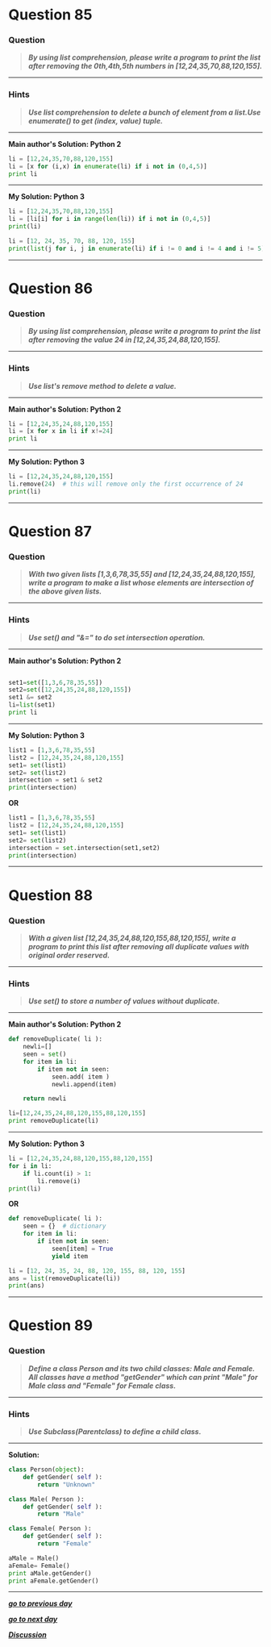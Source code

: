 # Question 85

### **Question**

> **_By using list comprehension, please write a program to print the list after removing the 0th,4th,5th numbers in [12,24,35,70,88,120,155]._**

---

### Hints

> **_Use list comprehension to delete a bunch of element from a list.Use enumerate() to get (index, value) tuple._**

---

**Main author's Solution: Python 2**

```python
li = [12,24,35,70,88,120,155]
li = [x for (i,x) in enumerate(li) if i not in (0,4,5)]
print li
```
---

**My Solution: Python 3**

```python
li = [12,24,35,70,88,120,155]
li = [li[i] for i in range(len(li)) if i not in (0,4,5)]
print(li)
```
```python
li = [12, 24, 35, 70, 88, 120, 155]
print(list(j for i, j in enumerate(li) if i != 0 and i != 4 and i != 5))

```

---

# Question 86

### **Question**

> **_By using list comprehension, please write a program to print the list after removing the value 24 in [12,24,35,24,88,120,155]._**

---

### Hints

> **_Use list's remove method to delete a value._**

---

**Main author's Solution: Python 2**

```python
li = [12,24,35,24,88,120,155]
li = [x for x in li if x!=24]
print li
```

---

**My Solution: Python 3**

```python
li = [12,24,35,24,88,120,155]
li.remove(24)  # this will remove only the first occurrence of 24
print(li)
```

---

# Question 87

### **Question**

> **_With two given lists [1,3,6,78,35,55] and [12,24,35,24,88,120,155], write a program to make a list whose elements are intersection of the above given lists._**

---

### Hints

> **_Use set() and "&=" to do set intersection operation._**

---

**Main author's Solution: Python 2**

```python

set1=set([1,3,6,78,35,55])
set2=set([12,24,35,24,88,120,155])
set1 &= set2
li=list(set1)
print li
```

---

**My Solution: Python 3**

```python
list1 = [1,3,6,78,35,55]
list2 = [12,24,35,24,88,120,155]
set1= set(list1)
set2= set(list2)
intersection = set1 & set2
print(intersection)
```

**OR**

```python
list1 = [1,3,6,78,35,55]
list2 = [12,24,35,24,88,120,155]
set1= set(list1)
set2= set(list2)
intersection = set.intersection(set1,set2)
print(intersection)
```

---

# Question 88

### **Question**

> **_With a given list [12,24,35,24,88,120,155,88,120,155], write a program to print this list after removing all duplicate values with original order reserved._**

---

### Hints

> **_Use set() to store a number of values without duplicate._**

---

**Main author's Solution: Python 2**

```python
def removeDuplicate( li ):
    newli=[]
    seen = set()
    for item in li:
        if item not in seen:
            seen.add( item )
            newli.append(item)

    return newli

li=[12,24,35,24,88,120,155,88,120,155]
print removeDuplicate(li)

```

---

**My Solution: Python 3**

```python
li = [12,24,35,24,88,120,155,88,120,155]
for i in li:
    if li.count(i) > 1:
        li.remove(i)
print(li)
```

**OR**

```python
def removeDuplicate( li ):
    seen = {}  # dictionary
    for item in li:
        if item not in seen:
            seen[item] = True
            yield item

li = [12, 24, 35, 24, 88, 120, 155, 88, 120, 155]
ans = list(removeDuplicate(li))
print(ans)
```

---

# Question 89

### **Question**

> **_Define a class Person and its two child classes: Male and Female. All classes have a method "getGender" which can print "Male" for Male class and "Female" for Female class._**

---

### Hints

> **_Use Subclass(Parentclass) to define a child class._**

---

**Solution:**

```python
class Person(object):
    def getGender( self ):
        return "Unknown"

class Male( Person ):
    def getGender( self ):
        return "Male"

class Female( Person ):
    def getGender( self ):
        return "Female"

aMale = Male()
aFemale= Female()
print aMale.getGender()
print aFemale.getGender()
```

---

[**_go to previous day_**](https://github.com/darkprinx/100-plus-Python-programming-exercises-extended/blob/master/Status/Day_20.md "Day 20")

[**_go to next day_**](https://github.com/darkprinx/100-plus-Python-programming-exercises-extended/blob/master/Status/Day_22.md "Day 22")

[**_Discussion_**](https://github.com/darkprinx/100-plus-Python-programming-exercises-extended/issues/3)
